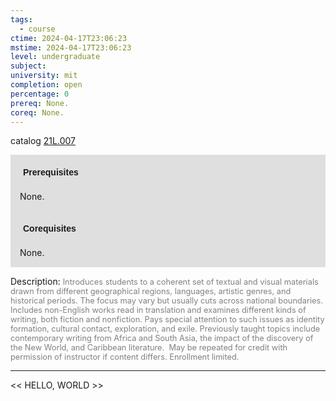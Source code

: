 ```yaml
---
tags:
  - course
ctime: 2024-04-17T23:06:23
mstime: 2024-04-17T23:06:23
level: undergraduate
subject: 
university: mit
completion: open
percentage: 0
prereq: None.
coreq: None.
---
```


catalog [21L.007](http://student.mit.edu/catalog/m21La.html#21L.007)

<span style="display: block; padding: 15px; background-color: rgb(100, 100, 100, 0.2);"><font id="m_prereq2457_0" style="display: block; font-family: Arial, sans-serif; font-weight: bold; padding: 5px">Prerequisites</font><br><span id="prereq2457_0">None.</span></span>
<span style="display: block; padding: 15px; background-color: rgb(100, 100, 100, 0.2);"><font id="m_coreq2457_0" style="display: block; font-family: Arial, sans-serif; font-weight: bold; padding: 5px">Corequisites</font><br><span id="coreq2457_0">None.</span></span>

<font style="">Description:</font>
<font style="color: grey; font-size: 0.8rem;">Introduces students to a coherent set of textual and visual materials drawn from different geographical regions, languages, artistic genres, and historical periods. The focus may vary but usually cuts across national boundaries. Includes non-English works read in translation and examines different kinds of writing, both fiction and nonfiction. Pays special attention to such issues as identity formation, cultural contact, exploration, and exile. Previously taught topics include contemporary writing from Africa and South Asia, the impact of the discovery of the New World, and Caribbean literature.  May be repeated for credit with permission of instructor if content differs. Enrollment limited.</font>



---

<< HELLO, WORLD >>
